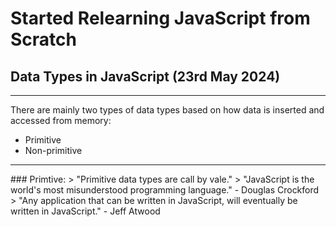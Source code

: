 # Started Relearning JavaScript from Scratch

## Data Types in JavaScript (23rd May 2024)
<hr />
There are mainly two types of data types based on how data is inserted and accessed from memory:

- Primitive
- Non-primitive

<hr />
### Primtive:
> "Primitive data types are call by vale."
> "JavaScript is the world's most misunderstood programming language." - Douglas Crockford
> "Any application that can be written in JavaScript, will eventually be written in JavaScript." - Jeff Atwood